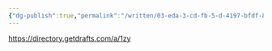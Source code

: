 ```yaml
---
{"dg-publish":true,"permalink":"/written/03-eda-3-cd-fb-5-d-4197-bfdf-8-bb-3525-c1-d03/","dgHomeLink":true,"dgPassFrontmatter":false}
---
```


https://directory.getdrafts.com/a/1zy
